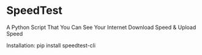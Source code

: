 # SpeedTest
A Python Script That You Can See Your Internet Download Speed & Upload Speed

Installation: pip install speedtest-cli
